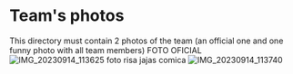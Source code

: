 Team's photos
====

This directory must contain 2 photos of the team (an official one and one funny photo with all team members)
FOTO OFICIAL 
![IMG_20230914_113625](https://github.com/Tsauw/Robotopwro/assets/144743865/8b4b00ec-a55c-4584-bfea-7ea2acb14721)
foto risa jajas comica 
![IMG_20230914_113740](https://github.com/Tsauw/Robotopwro/assets/144743865/939cf990-74b4-4719-af9d-80839f0b714b)
